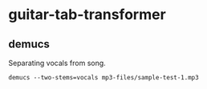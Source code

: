 # guitar-tab-transformer


**demucs**
-----
Separating vocals from song.

`demucs --two-stems=vocals mp3-files/sample-test-1.mp3`